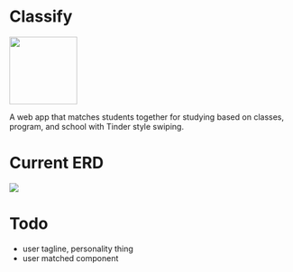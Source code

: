 # Classify

<img src="https://github.com/MathyouMB/Classify/blob/develop/public/appLogo.png" style="max-width:100%; width:120px;">

A web app that matches students together for studying based on classes, program, and school with Tinder style swiping.

# Current ERD
<img src="https://cdn.discordapp.com/attachments/490220076163792896/653669452323356683/unknown.png"></img>

# Todo
- user tagline, personality thing
- user matched component